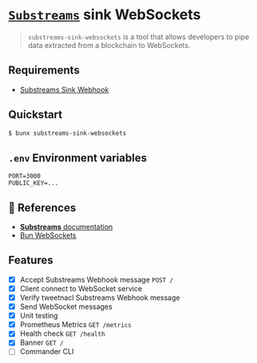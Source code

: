 # [`Substreams`](https://substreams.streamingfast.io/) sink WebSockets

> `substreams-sink-websockets` is a tool that allows developers to pipe data extracted from a blockchain to WebSockets.

## Requirements

- [Substreams Sink Webhook](https://github.com/pinax-network/substreams-sink-webhook)

## Quickstart

```bash
$ bunx substreams-sink-websockets
```

## `.env` Environment variables

```env
PORT=3000
PUBLIC_KEY=...
```

## 📖 References

- [**Substreams** documentation](https://substreams.streamingfast.io/)
- [Bun WebSockets](https://bun.sh/docs/api/websockets)

## Features

- [x] Accept Substreams Webhook message `POST /`
- [x] Client connect to WebSocket service
- [x] Verify tweetnacl Substreams Webhook message
- [x] Send WebSocket messages
- [x] Unit testing
- [x] Prometheus Metrics `GET /metrics`
- [x] Health check `GET /health`
- [x] Banner `GET /`
- [ ] Commander CLI
